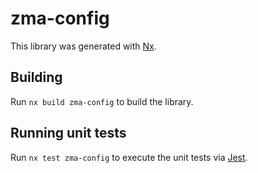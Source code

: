 # zma-config

This library was generated with [Nx](https://nx.dev).

## Building

Run `nx build zma-config` to build the library.

## Running unit tests

Run `nx test zma-config` to execute the unit tests via [Jest](https://jestjs.io).
